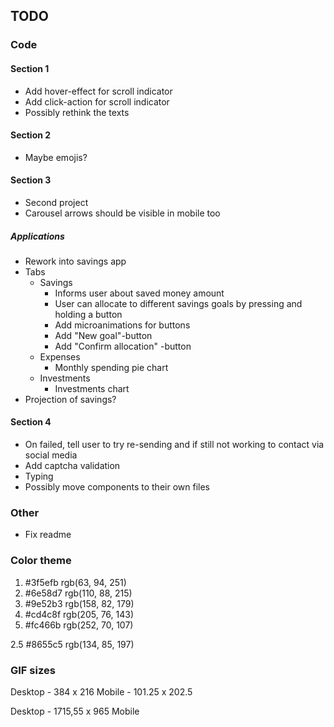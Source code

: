 ## TODO

### Code

#### Section 1

- Add hover-effect for scroll indicator
- Add click-action for scroll indicator
- Possibly rethink the texts

#### Section 2

- Maybe emojis?

#### Section 3

- Second project
- Carousel arrows should be visible in mobile too

##### Applications

- Rework into savings app
- Tabs
  - Savings
    - Informs user about saved money amount
    - User can allocate to different savings goals by pressing and holding a button
    - Add microanimations for buttons
    - Add "New goal"-button
    - Add "Confirm allocation" -button
  - Expenses
    - Monthly spending pie chart
  - Investments
    - Investments chart
- Projection of savings?

#### Section 4

- On failed, tell user to try re-sending and if still not working to contact via social media
- Add captcha validation
- Typing
- Possibly move components to their own files

### Other

- Fix readme

### Color theme

1.  #3f5efb   rgb(63, 94, 251)
2.  #6e58d7   rgb(110, 88, 215)
3.  #9e52b3   rgb(158, 82, 179)
4.  #cd4c8f   rgb(205, 76, 143)
5.  #fc466b   rgb(252, 70, 107)

2.5  #8655c5   rgb(134, 85, 197)

### GIF sizes
Desktop - 384 x 216
Mobile - 101.25 x 202.5

Desktop - 1715,55 x 965
Mobile
